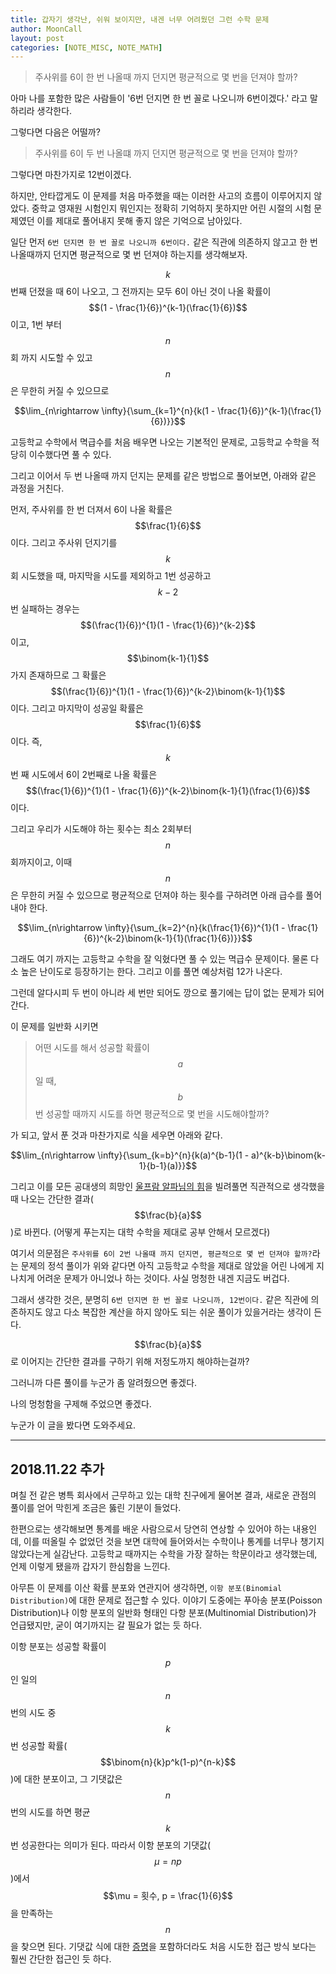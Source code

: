 ```yaml
---
title: 갑자기 생각난, 쉬워 보이지만, 내겐 너무 어려웠던 그런 수학 문제
author: MoonCall
layout: post
categories: [NOTE_MISC, NOTE_MATH]
---
```


> 주사위를 6이 한 번 나올때 까지 던지면 평균적으로 몇 번을 던져야 할까?

아마 나를 포함한 많은 사람들이 '6번 던지면 한 번 꼴로 나오니까 6번이겠다.' 라고 말하리라 생각한다.

그렇다면 다음은 어떨까?

> 주사위를 6이 두 번 나올떄 까지 던지면 평균적으로 몇 번을 던져야 할까?

그렇다면 마찬가지로 12번이겠다.

하지만, 안타깝게도 이 문제를 처음 마주했을 때는 이러한 사고의 흐름이 이루어지지 않았다.
중학교 영재원 시험인지 뭐인지는 정확히 기억하지 못하지만 어린 시절의 시험 문제였던 이를 제대로 풀어내지 못해 좋지 않은 기억으로 남아있다.

일단 먼저 `6번 던지면 한 번 꼴로 나오니까 6번이다.` 같은 직관에 의존하지 않고고 한 번 나올때까지 던지면 평균적으로 몇 번 던져야 하는지를 생각해보자.

$$k$$번째 던졌을 때 6이 나오고, 그 전까지는 모두 6이 아닌 것이 나올 확률이 $$(1 - \frac{1}{6})^{k-1}(\frac{1}{6})$$이고, 1번 부터 $$n$$회 까지 시도할 수 있고 $$n$$은 무한히 커질 수 있으므로

$$\lim_{n\rightarrow \infty}{\sum_{k=1}^{n}{k(1 - \frac{1}{6})^{k-1}(\frac{1}{6})}}$$

고등학교 수학에서 멱급수를 처음 배우면 나오는 기본적인 문제로, 고등학교 수학을 적당히 이수했다면 풀 수 있다.

그리고 이어서 두 번 나올때 까지 던지는 문제를 같은 방법으로 풀어보면, 아래와 같은 과정을 거친다.

먼저, 주사위를 한 번 더져서 6이 나올 확률은 $$\frac{1}{6}$$이다. 그리고 주사위 던지기를 $$k$$회 시도했을 때, 마지막을 시도를 제외하고 1번 성공하고 $$k-2$$번 실패하는 경우는 $$(\frac{1}{6})^{1}(1 - \frac{1}{6})^{k-2}$$이고, $$\binom{k-1}{1}$$가지 존재하므로 그 확률은 $$(\frac{1}{6})^{1}(1 - \frac{1}{6})^{k-2}\binom{k-1}{1}$$이다. 그리고 마지막이 성공일 확률은 $$\frac{1}{6}$$이다. 즉, $$k$$번 째 시도에서 6이 2번째로 나올 확률은 $$(\frac{1}{6})^{1}(1 - \frac{1}{6})^{k-2}\binom{k-1}{1}(\frac{1}{6})$$이다.

그리고 우리가 시도해야 하는 횟수는 최소 2회부터 $$n$$회까지이고, 이때 $$n$$은 무한히 커질 수 있으므로 평균적으로 던져야 하는 횟수를 구하려면 아래 급수를 풀어내야 한다.

$$\lim_{n\rightarrow \infty}{\sum_{k=2}^{n}{k(\frac{1}{6})^{1}(1 - \frac{1}{6})^{k-2}\binom{k-1}{1}(\frac{1}{6})}}$$

그래도 여기 까지는 고등학교 수학을 잘 익혔다면 풀 수 있는 멱급수 문제이다. 물론 다소 높은 난이도로 등장하기는 한다. 그리고 이를 풀면 예상처럼 12가 나온다.

그런데 알다시피 두 번이 아니라 세 번만 되어도 깡으로 풀기에는 답이 없는 문제가 되어간다.

이 문제를 일반화 시키면

> 어떤 시도를 해서 성공할 확률이 $$a$$일 때, $$b$$ 번 성공할 때까지 시도를 하면 평균적으로 몇 번을 시도해야할까?

가 되고, 앞서 푼 것과 마찬가지로 식을 세우면 아래와 같다.

$$\lim_{n\rightarrow \infty}{\sum_{k=b}^{n}{k(a)^{b-1}(1 - a)^{k-b}\binom{k-1}{b-1}(a)}}$$

그리고 이를 모든 공대생의 희망인 [울프람 알파님의 힘](https://www.wolframalpha.com/input/?i=Sum%5Bk+a%5E(b+-+1)+(1+-+a)%5E(k+-+b)+Binomial%5Bk+-+1,+b+-+1%5D+a,+%7Bk,+b,+Infinity%7D%5D)을 빌려풀면 직관적으로 생각했을 때 나오는 간단한 결과($$\frac{b}{a}$$)로 바뀐다. (어떻게 푸는지는 대학 수학을 제대로 공부 안해서 모르겠다)

여기서 의문점은 `주사위를 6이 2번 나올때 까지 던지면, 평균적으로 몇 번 던져야 할까?`라는 문제의 정석 풀이가 위와 같다면 아직 고등학교 수학을 제대로 않았을 어린 나에게 지나치게 어려운 문제가 아니었나 하는 것이다. 사실 멍청한 내겐 지금도 버겁다.

그래서 생각한 것은, 분명히 `6번 던지면 한 번 꼴로 나오니까, 12번이다.` 같은 직관에 의존하지도 않고 다소 복잡한 계산을 하지 않아도 되는 쉬운 풀이가 있을거라는 생각이 든다.

$$\frac{b}{a}$$로 이어지는 간단한 결과를 구하기 위해 저정도까지 해야하는걸까?

그러니까 다른 풀이를 누군가 좀 알려줬으면 좋겠다.

나의 멍청함을 구제해 주었으면 좋겠다.

누군가 이 글을 봤다면 도와주세요.

---

## 2018.11.22 추가

며칠 전 같은 병특 회사에서 근무하고 있는 대학 친구에게 물어본 결과, 새로운 관점의 풀이를 얻어 막힌게 조금은 뚫린 기분이 들었다.

한편으로는 생각해보면 통계를 배운 사람으로서 당연히 연상할 수 있어야 하는 내용인데, 이를 떠올릴 수 없었던 것을 보면 대학에 들어와서는 수학이나 통계를 너무나 챙기지 않았다는게 실감난다. 고등학교 때까지는 수학을 가장 잘하는 학문이라고 생각했는데, 언제 이렇게 됐을까 갑자기 한심함을 느낀다.

아무튼 이 문제를 이산 확률 분포와 연관지어 생각하면, `이항 분포(Binomial Distribution)`에 대한 문제로 접근할 수 있다. 이야기 도중에는 푸아송 분포(Poisson Distribution)나 이항 분포의 일반화 형태인 다항 분포(Multinomial Distribution)가 언급됐지만, 굳이 여기까지는 갈 필요가 없는 듯 하다.

이항 분포는 성공할 확률이 $$p$$인 일의 $$n$$번의 시도 중 $$k$$번 성공할 확률($$\binom{n}{k}p^k(1-p)^{n-k}$$)에 대한 분포이고, 그 기댓값은 $$n$$번의 시도를 하면 평균 $$k$$번 성공한다는 의미가 된다. 따라서 이항 분포의 기댓값($$\mu = np$$)에서 $$\mu = 횟수, p = \frac{1}{6}$$을 만족하는 $$n$$을 찾으면 된다. 기댓값 식에 대한 [증명](https://en.wikipedia.org/wiki/Binomial_distribution#Mean)을 포함하더라도 처음 시도한 접근 방식 보다는 훨씬 간단한 접근인 듯 하다.
